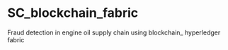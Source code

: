 # SC_blockchain_fabric
Fraud detection in engine oil supply chain using blockchain_ hyperledger fabric
